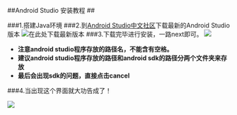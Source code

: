 ##Android Studio 安装教程 ##

###1.搭建Java环境
###2.到[Android Studio中文社区](http://www.android-studio.org/)下载最新的Android Studio版本
![在此处下载最新版本](http://cl.ly/27060U3B090C/360%E6%88%AA%E5%9B%BE20160104205248923.jpg)
###3.下载完毕进行安装，一路next即可。
![](http://i.imgur.com/nhbfXdr.png)

- **注意android studio程序存放的路径名，不能含有空格。**
- **建议android studio程序存放的路径和android sdk的路径分两个文件夹来存放**
- **最后会出现sdk的问题，直接点击cancel**

###4.当出现这个界面就大功告成了！

![](http://i.imgur.com/MxuGI1q.jpg)



